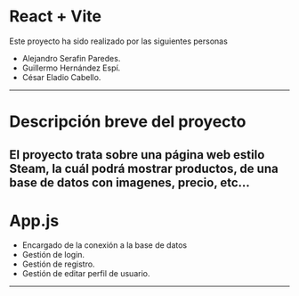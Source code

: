 # React + Vite
Este proyecto ha sido realizado por las siguientes personas
- Alejandro Serafin Paredes.
- Guillermo Hernández Espí.
- César Eladio Cabello.
-------------------------------------------
# Descripción breve del proyecto
El proyecto trata sobre una página web estilo Steam, la cuál podrá mostrar productos,
de una base de datos con imagenes, precio, etc...
-------------------------------------------
# App.js
- Encargado de la conexión a la base de datos
- Gestión de login.
- Gestión de registro.
- Gestión de editar perfil de usuario.
-------------------------------------------
